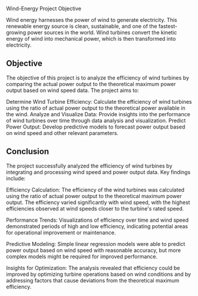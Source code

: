 Wind-Energy Project Objective

Wind energy harnesses the power of wind to generate electricity. This renewable energy source is clean, sustainable, and one of the fastest-growing power sources in the world. Wind turbines convert the kinetic energy of wind into mechanical power, which is then transformed into electricity.

## Objective
The objective of this project is to analyze the efficiency of wind turbines by comparing the actual power output to the theoretical maximum power output based on wind speed data. The project aims to:

Determine Wind Turbine Efficiency: Calculate the efficiency of wind turbines using the ratio of actual power output to the theoretical power available in the wind.
Analyze and Visualize Data: Provide insights into the performance of wind turbines over time through data analysis and visualization.
Predict Power Output: Develop predictive models to forecast power output based on wind speed and other relevant parameters.                                                                                                                                                                                                                   
## Conclusion

The project successfully analyzed the efficiency of wind turbines by integrating and processing wind speed and power output data. Key findings include:

Efficiency Calculation: The efficiency of the wind turbines was calculated using the ratio of actual power output to the theoretical maximum power output. The efficiency varied significantly with wind speed, with the highest efficiencies observed at wind speeds closer to the turbine's rated speed.

Performance Trends: Visualizations of efficiency over time and wind speed demonstrated periods of high and low efficiency, indicating potential areas for operational improvement or maintenance.

Predictive Modeling: Simple linear regression models were able to predict power output based on wind speed with reasonable accuracy, but more complex models might be required for improved performance.

Insights for Optimization: The analysis revealed that efficiency could be improved by optimizing turbine operations based on wind conditions and by addressing factors that cause deviations from the theoretical maximum efficiency.
